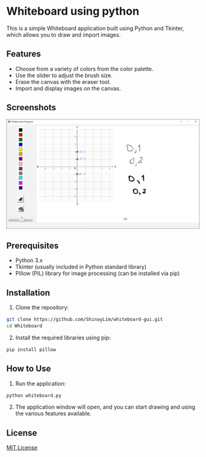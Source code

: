 # Whiteboard using python

This is a simple Whiteboard application built using Python and Tkinter, which allows you to draw and import images.

## Features

- Choose from a variety of colors from the color palette.
- Use the slider to adjust the brush size.
- Erase the canvas with the eraser tool.
- Import and display images on the canvas.

## Screenshots

![Whiteboard Screenshot](whiteboard.png)


## Prerequisites

- Python 3.x
- Tkinter (usually included in Python standard library)
- Pillow (PIL) library for image processing (can be installed via pip)

## Installation

1. Clone the repository:

```bash
git clone https://github.com/ShinayLim/whiteboard-gui.git
cd Whiteboard
```

2. Install the required libraries using pip:

```bash
pip install pillow
```

## How to Use

1. Run the application:

```bash
python whiteboard.py
```

2. The application window will open, and you can start drawing and using the various features available.


## License

[MIT License](LICENSE)
